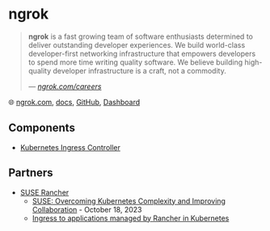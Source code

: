 # ngrok

> **ngrok** is a fast growing team of software enthusiasts determined to deliver outstanding developer experiences.
> We build world-class developer-first networking infrastructure that empowers developers to spend more time writing quality software.
> We believe building high-quality developer infrastructure is a craft, not a commodity.
>
> &mdash; _[ngrok.com/careers](https://ngrok.com/careers)_

🌐 [ngrok.com](https://ngrok.com/), [docs](https://ngrok.com/docs/what-is-ngrok/), [GitHub](https://github.com/ngrok), [Dashboard](https://dashboard.ngrok.com/)

## Components

* [Kubernetes Ingress Controller](ngrok-ingress-controller.md)

## Partners

* [SUSE Rancher](https://ngrok.com/partners/suse-rancher)
    * [SUSE: Overcoming Kubernetes Complexity and Improving Collaboration](https://www.suse.com/c/overcoming-kubernetes-complexity-and-improving-collaboration/) - October 18, 2023
    * [Ingress to applications managed by Rancher in Kubernetes](https://ngrok.com/docs/integrations/rancher/k8s/)
